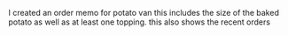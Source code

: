 I created an order memo for potato van
this includes the size of the baked potato as well as at least one topping.
this also shows the recent orders
